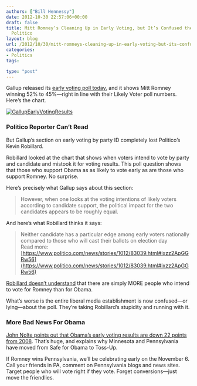 ```yaml
---
authors: ["Bill Hennessy"]
date: 2012-10-30 22:57:06+00:00
draft: false
title: Mitt Romney’s Cleaning Up in Early Voting, but It’s Confused the Hell Out of
  Politico
layout: blog
url: /2012/10/30/mitt-romneys-cleaning-up-in-early-voting-but-its-confused-the-hell-out-of-politico/
categories:
- Politics
tags:

type: "post"
---
```


Gallup released its [early voting poll today](https://www.gallup.com/poll/158420/registered-voters-already-cast-ballots.aspx), and it shows Mitt Romney winning 52% to 45%—right in line with their Likely Voter poll numbers. Here’s the chart.

[![GallupEarlyVotingResults](https://ludicrite.files.wordpress.com/2012/10/gallupearlyvotingresults.gif)
](https://www.gallup.com/poll/158420/registered-voters-already-cast-ballots.aspx)

### Politico Reporter Can’t Read

But Gallup’s section on early voting by party ID completely lost Politico’s Kevin Robillard.

Robillard looked at the chart that shows when voters intend to vote by party and candidate and mistook it for voting results. This poll question shows that those who support Obama as as likely to vote early as are those who support Romney. No surprise.

Here’s precisely what Gallup says about this section:

> However, when one looks at the voting intentions of likely voters according to candidate support, the political impact for the two candidates appears to be roughly equal.
> 
> 

And here’s what Robillard thinks it says:

> Neither candidate has a particular edge among early voters nationally compared to those who will cast their ballots on election day  
Read more: [https://www.politico.com/news/stories/1012/83039.html#ixzz2ApGGRw56](https://www.politico.com/news/stories/1012/83039.html#ixzz2ApGGRw56)
> 
> 

[Robillard doesn’t understand](https://www.politico.com/news/stories/1012/83039.html?hp=l9_b1) that there are simply MORE people who intend to vote for Romney than for Obama.

What’s worse is the entire liberal media establishment is now confused—or lying—about the poll. They’re taking Robillard’s stupidity and running with it.

### More Bad News For Obama

[John Nolte points out that Obama’s early voting results are down 22 points from 2008](https://www.breitbart.com/Big-Government/2012/10/30/Gallup-Shows-22-point-drop-in-obama-early-voting-advantage). That’s huge, and explains why Minnesota and Pennsylvania have moved from Safe for Obama to Toss-Up.

If Romney wins Pennsylvania, we’ll be celebrating early on the November 6. Call your friends in PA, comment on Pennsylvania blogs and news sites. Target people who will vote right if they vote. Forget conversions—just move the friendlies.
